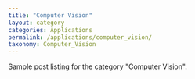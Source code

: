```yaml
---
title: "Computer Vision"
layout: category
categories: Applications
permalink: /applications/computer_vision/
taxonomy: Computer_Vision
---
```

Sample post listing for the category "Computer Vision".